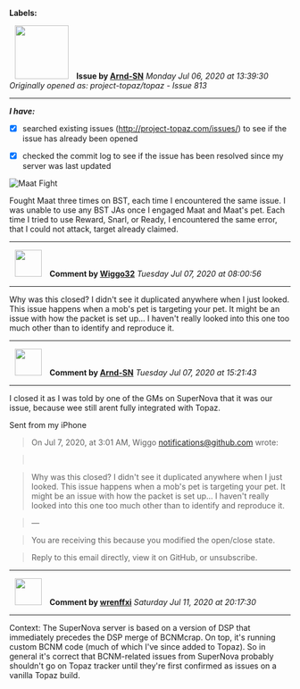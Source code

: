 **Labels:**



<a href="https://github.com/Arnd-SN"><img src="https://avatars0.githubusercontent.com/u/66708123?v=4" width="96" height="96" hspace="10"></img></a> **Issue by [Arnd-SN](https://github.com/Arnd-SN)**
_Monday Jul 06, 2020 at 13:39:30_
_Originally opened as: project-topaz/topaz - Issue 813_

----

<!-- place 'x' mark between square [] brackets to checkmark box -->
**_I have:_**

- [X] searched existing issues (http://project-topaz.com/issues/) to see if the issue has already been opened
- [X] checked the commit log to see if the issue has been resolved since my server was last updated
![Maat Fight](https://user-images.githubusercontent.com/66708123/86599250-f87f9600-bf63-11ea-8eac-faa20c5affd8.png)


Fought Maat three times on BST, each time I encountered the same issue. I was unable to use any BST JAs once I engaged Maat and Maat's pet. Each time I tried to use Reward, Snarl, or Ready, I encountered the same error, that I could not attack, target already claimed.




----
<a href="https://github.com/Wiggo32"><img src="https://avatars2.githubusercontent.com/u/30469395?v=4" width="48" height="48" hspace="10"></img></a> **Comment by [Wiggo32](https://github.com/Wiggo32)**
_Tuesday Jul 07, 2020 at 08:00:56_

----

Why was this closed? I didn't see it duplicated anywhere when I just looked.  This issue happens when a mob's pet is targeting your pet. It might be an issue with how the packet is set up... I haven't really looked into this one too much other than to identify and reproduce it.


----
<a href="https://github.com/Arnd-SN"><img src="https://avatars0.githubusercontent.com/u/66708123?v=4" width="48" height="48" hspace="10"></img></a> **Comment by [Arnd-SN](https://github.com/Arnd-SN)**
_Tuesday Jul 07, 2020 at 15:21:43_

----

I closed it as I was told by one of the GMs on SuperNova that it was our issue, because wee still arent fully integrated with Topaz.

Sent from my iPhone

> On Jul 7, 2020, at 3:01 AM, Wiggo <notifications@github.com> wrote:
> 
> ﻿
> Why was this closed? I didn't see it duplicated anywhere when I just looked. This issue happens when a mob's pet is targeting your pet. It might be an issue with how the packet is set up... I haven't really looked into this one too much other than to identify and reproduce it.
> 
> —
> You are receiving this because you modified the open/close state.
> Reply to this email directly, view it on GitHub, or unsubscribe.



----
<a href="https://github.com/wrenffxi"><img src="https://avatars1.githubusercontent.com/u/21246949?v=4" width="48" height="48" hspace="10"></img></a> **Comment by [wrenffxi](https://github.com/wrenffxi)**
_Saturday Jul 11, 2020 at 20:17:30_

----

Context: The SuperNova server is based on a version of DSP that immediately precedes the DSP merge of BCNMcrap.  On top, it's running custom BCNM code (much of which I've since added to Topaz).  So in general it's correct that BCNM-related issues from SuperNova probably shouldn't go on Topaz tracker until they're first confirmed as issues on a vanilla Topaz build.
